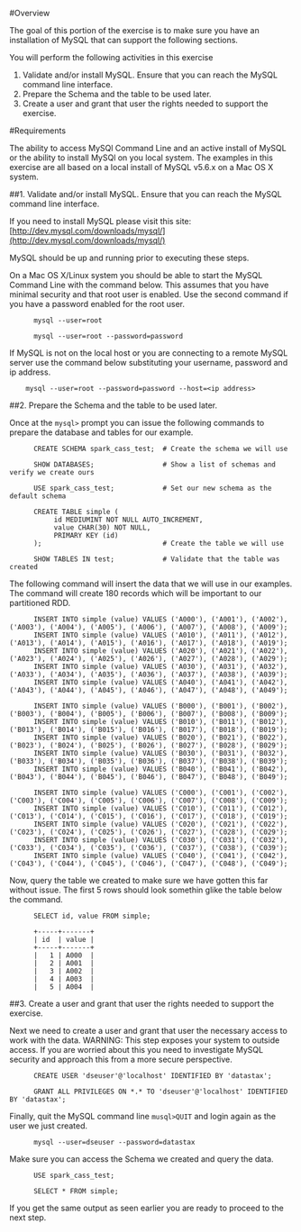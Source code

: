 #Overview

The goal of this portion of the exercise is to make sure you have an installation of MySQL that can support the following sections.

You will perform the following activities in this exercise

  1. Validate and/or install MySQL. Ensure that you can reach the MySQL command line interface.
  2. Prepare the Schema and the table to be used later.
  3. Create a user and grant that user the rights needed to support the exercise.

#Requirements

The ability to access MySQl Command Line and an active install of MySQL or the ability to install MySQl on you local system. The examples in this exercise are all based on a local install of MySQL v5.6.x on a Mac OS X system.

##1. Validate and/or install MySQL. Ensure that you can reach the MySQL command line interface.

If you need to install MySQL please visit this site: [http://dev.mysql.com/downloads/mysql/](http://dev.mysql.com/downloads/mysql/)

MySQL should be up and running prior to executing these steps.

On a Mac OS X/Linux system you should be able to start the MySQL Command Line with the command below. This assumes that you have minimal security and that root user is enabled. Use the second command if you have a password enabled for the root user.

          mysql --user=root

          mysql --user=root --password=password

If MySQL is not on the local host or you are connecting to a remote MySQL server use the command below substituting your username, password and ip address.

        mysql --user=root --password=password --host=<ip address>

##2. Prepare the Schema and the table to be used later.

Once at the `mysql>` prompt you can issue the following commands to prepare the database and tables for our example.

          CREATE SCHEMA spark_cass_test;  # Create the schema we will use

          SHOW DATABASES;                 # Show a list of schemas and verify we create ours

          USE spark_cass_test;            # Set our new schema as the default schema

          CREATE TABLE simple (
               id MEDIUMINT NOT NULL AUTO_INCREMENT,
               value CHAR(30) NOT NULL,
               PRIMARY KEY (id)
          );                              # Create the table we will use

          SHOW TABLES IN test;            # Validate that the table was created

The following command will insert the data that we will use in our examples. The command will create 180 records which will be important to our partitioned RDD.

          INSERT INTO simple (value) VALUES ('A000'), ('A001'), ('A002'), ('A003'), ('A004'), ('A005'), ('A006'), ('A007'), ('A008'), ('A009');
          INSERT INTO simple (value) VALUES ('A010'), ('A011'), ('A012'), ('A013'), ('A014'), ('A015'), ('A016'), ('A017'), ('A018'), ('A019');
          INSERT INTO simple (value) VALUES ('A020'), ('A021'), ('A022'), ('A023'), ('A024'), ('A025'), ('A026'), ('A027'), ('A028'), ('A029');
          INSERT INTO simple (value) VALUES ('A030'), ('A031'), ('A032'), ('A033'), ('A034'), ('A035'), ('A036'), ('A037'), ('A038'), ('A039');
          INSERT INTO simple (value) VALUES ('A040'), ('A041'), ('A042'), ('A043'), ('A044'), ('A045'), ('A046'), ('A047'), ('A048'), ('A049');

          INSERT INTO simple (value) VALUES ('B000'), ('B001'), ('B002'), ('B003'), ('B004'), ('B005'), ('B006'), ('B007'), ('B008'), ('B009');
          INSERT INTO simple (value) VALUES ('B010'), ('B011'), ('B012'), ('B013'), ('B014'), ('B015'), ('B016'), ('B017'), ('B018'), ('B019');
          INSERT INTO simple (value) VALUES ('B020'), ('B021'), ('B022'), ('B023'), ('B024'), ('B025'), ('B026'), ('B027'), ('B028'), ('B029');
          INSERT INTO simple (value) VALUES ('B030'), ('B031'), ('B032'), ('B033'), ('B034'), ('B035'), ('B036'), ('B037'), ('B038'), ('B039');
          INSERT INTO simple (value) VALUES ('B040'), ('B041'), ('B042'), ('B043'), ('B044'), ('B045'), ('B046'), ('B047'), ('B048'), ('B049');

          INSERT INTO simple (value) VALUES ('C000'), ('C001'), ('C002'), ('C003'), ('C004'), ('C005'), ('C006'), ('C007'), ('C008'), ('C009');
          INSERT INTO simple (value) VALUES ('C010'), ('C011'), ('C012'), ('C013'), ('C014'), ('C015'), ('C016'), ('C017'), ('C018'), ('C019');
          INSERT INTO simple (value) VALUES ('C020'), ('C021'), ('C022'), ('C023'), ('C024'), ('C025'), ('C026'), ('C027'), ('C028'), ('C029');
          INSERT INTO simple (value) VALUES ('C030'), ('C031'), ('C032'), ('C033'), ('C034'), ('C035'), ('C036'), ('C037'), ('C038'), ('C039');
          INSERT INTO simple (value) VALUES ('C040'), ('C041'), ('C042'), ('C043'), ('C044'), ('C045'), ('C046'), ('C047'), ('C048'), ('C049');

Now, query the table we created to make sure we have gotten this far without issue. The first 5 rows should look somethin glike the table below the command.

          SELECT id, value FROM simple;

          +-----+-------+
          | id  | value |
          +-----+-------+
          |   1 | A000  |
          |   2 | A001  |
          |   3 | A002  |
          |   4 | A003  |
          |   5 | A004  |


##3. Create a user and grant that user the rights needed to support the exercise.

Next we need to create a user and grant that user the necessary access to work with the data. WARNING: This step exposes your system to outside access. If you are worried about this you need to investigate MySQL security and approach this from a more secure perspective.

          CREATE USER 'dseuser'@'localhost' IDENTIFIED BY 'datastax';

          GRANT ALL PRIVILEGES ON *.* TO 'dseuser'@'localhost' IDENTIFIED BY 'datastax';

Finally, quit the MySQL command line `musql>QUIT` and login again as the user we just created.

          mysql --user=dseuser --password=datastax

Make sure you can access the Schema we created and query the data.

          USE spark_cass_test;

          SELECT * FROM simple;

If you get the same output as seen earlier you are ready to proceed to the next step.